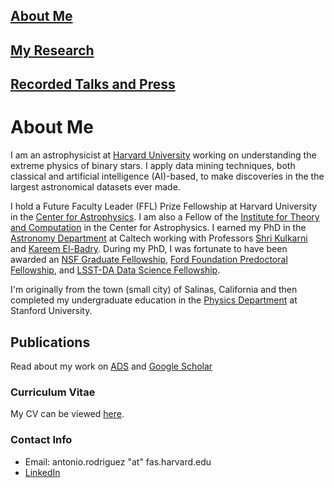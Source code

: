 ## [About Me](https://acrodrig98.github.io/)
## [My Research](https://acrodrig98.github.io/research)
## [Recorded Talks and Press](https://acrodrig98.github.io/talks)

# About Me
I am an astrophysicist at [Harvard University](https://www.harvard.edu/) working on understanding the extreme physics of binary stars. I apply data mining techniques, both classical and artificial intelligence (AI)-based, to make discoveries in the the largest astronomical datasets ever made. 

I hold a Future Faculty Leader (FFL) Prize Fellowship at Harvard University in the [Center for Astrophysics](https://cfa.harvard.edu/). I am also a Fellow of the [Institute for Theory and Computation](https://itc.cfa.harvard.edu/) in the Center for Astrophysics. I earned my PhD in the [Astronomy Department](https://www.astro.caltech.edu) at Caltech working with Professors [Shri Kulkarni](https://sites.astro.caltech.edu/~srk/) and [Kareem El-Badry](https://kareemelbadry.github.io/). During my PhD, I was fortunate to have been awarded an [NSF Graduate Fellowship](https://www.nsfgrfp.org/), [Ford Foundation Predoctoral Fellowship](https://www.nationalacademies.org/our-work/ford-foundation-fellowships), and [LSST-DA Data Science Fellowship](https://lsstdiscoveryalliance.org/programs/data-science-fellowship/). 

I'm originally from the town (small city) of Salinas, California and then completed my undergraduate education in the [Physics Department](https://physics.stanford.edu) at Stanford University.

## Publications
Read about my work on [ADS](https://ui.adsabs.harvard.edu/search/filter_database_fq_database=AND&filter_database_fq_database=((database%3Aastronomy%20OR%20database%3Aphysics))&filter_database_fq_database=database%3A%22astronomy%22&fq=%7B!type%3Daqp%20v%3D%24fq_database%7D&fq_database=(((database%3Aastronomy%20OR%20database%3Aphysics))%20AND%20database%3A%22astronomy%22)&p_=0&q=orcid%3A0000-0003-4189-9668%20OR%20author%3A%22rodriguez%2C%20antonio%20c.%22%20year%3A2022-%20&sort=date%20desc%2C%20bibcode%20desc) and [Google Scholar](https://scholar.google.com/citations?hl=en&user=Y6vmLLZoiiwC&view_op=list_works&gmla=ANZ5fUPgMAykcNdRlIGJtz4604G492eyc5LFEFBI-II0i4WyHnz3sOV0ZwtQL19m4DWjrWGqUc05u1cHgHBNSN_b)

### Curriculum Vitae
My CV can be viewed <a href="https://acrodrig98.github.io/CV_Academic.pdf">here</a>.

### Contact Info
- Email: antonio.rodriguez "at" fas.harvard.edu
- [LinkedIn](https://www.linkedin.com/in/antoniorodriguez98)
